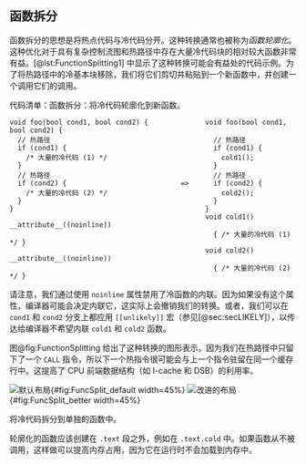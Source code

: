

## 函数拆分

函数拆分的思想是将热点代码与冷代码分开。这种转换通常也被称为*函数轮廓化*。这种优化对于具有复杂控制流图和热路径中存在大量冷代码块的相对较大函数非常有益。[@lst:FunctionSplitting1] 中显示了这种转换可能会有益处的代码示例。为了将热路径中的冷基本块移除，我们将它们剪切并粘贴到一个新函数中，并创建一个调用它们的调用。

代码清单：函数拆分：将冷代码轮廓化到新函数。

~~~~ {#lst:FunctionSplitting1 .cpp}
void foo(bool cond1, bool cond2) {              void foo(bool cond1, bool cond2) {
  // 热路径                                        // 热路径
  if (cond1) {                                    if (cond1) {
    /* 大量的冷代码 (1) */                            cold1(); 
  }                                               }
  // 热路径                                        // 热路径
  if (cond2) {                            =>      if (cond2) {
    /* 大量的冷代码 (2) */                            cold2(); 
  }                                               }
}                                               }
                                                void cold1() __attribute__((noinline)) 
                                                  { /* 大量的冷代码 (1) */ }
                                                void cold2() __attribute__((noinline))
                                                  { /* 大量的冷代码 (2) */ }
~~~~

请注意，我们通过使用 `noinline` 属性禁用了冷函数的内联。因为如果没有这个属性，编译器可能会决定内联它，这实际上会撤销我们的转换。或者，我们可以在 `cond1` 和 `cond2` 分支上都应用 `[[unlikely]]` 宏（参见[@sec:secLIKELY]），以传达给编译器不希望内联 `cold1` 和 `cold2` 函数。

图@fig:FunctionSplitting 给出了这种转换的图形表示。因为我们在热路径中只留下了一个 `CALL` 指令，所以下一个热指令很可能会与上一个指令驻留在同一个缓存行中。这提高了 CPU 前端数据结构（如 I-cache 和 DSB）的利用率。

<div id="fig:FunctionSplitting">

![默认布局](../../img/cpu_fe_opts/FunctionSplitting_Default.png){#fig:FuncSplit_default width=45%}
![改进的布局](../../img/cpu_fe_opts/FunctionSplitting_Improved.png){#fig:FuncSplit_better width=45%}

将冷代码拆分到单独的函数中。
</div>

轮廓化的函数应该创建在 `.text` 段之外，例如在 `.text.cold` 中。如果函数从不被调用，这样做可以提高内存占用，因为它在运行时不会加载到内存中。